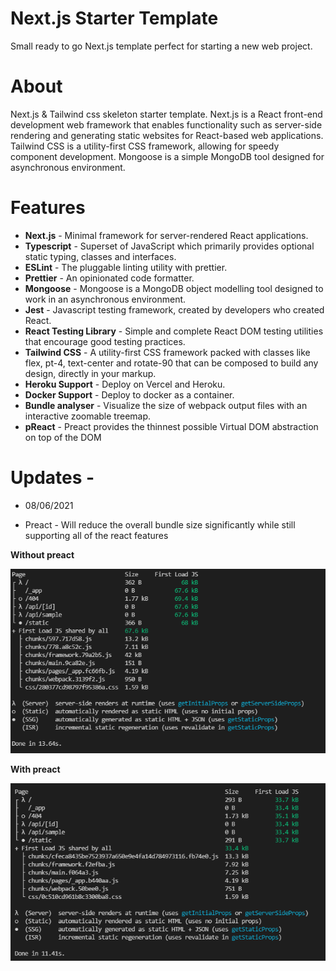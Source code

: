 # Next.js Starter Template

Small ready to go Next.js template perfect for starting a new web project.

# About

Next.js & Tailwind css skeleton starter template. Next.js is a React front-end development web framework that enables functionality such as server-side rendering and generating static websites for React-based web applications. Tailwind CSS is a utility-first CSS framework, allowing for speedy component development. Mongoose is a simple MongoDB tool designed for asynchronous environment.

# Features

- **Next.js** - Minimal framework for server-rendered React applications.
- **Typescript** - Superset of JavaScript which primarily provides optional static typing, classes and interfaces.
- **ESLint** - The pluggable linting utility with prettier.
- **Prettier** - An opinionated code formatter.
- **Mongoose** - Mongoose is a MongoDB object modelling tool designed to work in an asynchronous environment.
- **Jest** - Javascript testing framework, created by developers who created React.
- **React Testing Library** - Simple and complete React DOM testing utilities that encourage good testing practices.
- **Tailwind CSS** - A utility-first CSS framework packed with classes like flex, pt-4, text-center and rotate-90 that can be composed to build any design, directly in your markup.
- **Heroku Support** - Deploy on Vercel and Heroku.
- **Docker Support** - Deploy to docker as a container.
- **Bundle analyser** - Visualize the size of webpack output files with an interactive zoomable treemap.
- **pReact** - Preact provides the thinnest possible Virtual DOM abstraction on top of the DOM


# Updates - 
* 08/06/2021
- Preact - Will reduce the overall bundle size significantly while still supporting all of the react features

**Without preact**

![alt text](https://github.com/Patryks1/nextjs-tailwindcss-mongoose-template/blob/main/.info/withoutPreact.png?raw=true)

**With preact**

![alt text](https://github.com/Patryks1/nextjs-tailwindcss-mongoose-template/blob/main/.info/withPreact.png?raw=true)
